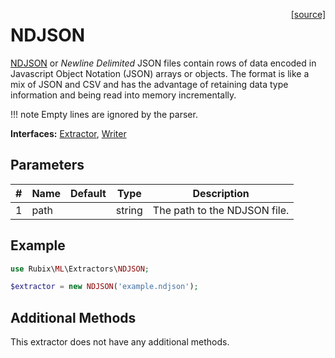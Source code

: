<span style="float:right;"><a href="https://github.com/RubixML/ML/blob/master/src/Extractors/NDJSON.php">[source]</a></span>

# NDJSON
[NDJSON](http://ndjson.org/) or *Newline Delimited* JSON files contain rows of data encoded in Javascript Object Notation (JSON) arrays or objects. The format is like a mix of JSON and CSV and has the advantage of retaining data type information and being read into memory incrementally.

!!! note
    Empty lines are ignored by the parser.

**Interfaces:** [Extractor](api.md), [Writer](api.md)

## Parameters
| # | Name | Default | Type | Description |
|---|---|---|---|---|
| 1 | path |  | string | The path to the NDJSON file. |

## Example
```php
use Rubix\ML\Extractors\NDJSON;

$extractor = new NDJSON('example.ndjson');
```

## Additional Methods
This extractor does not have any additional methods.
